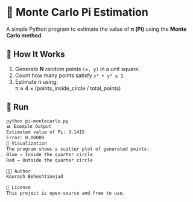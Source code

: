 # 🧮 Monte Carlo Pi Estimation
A simple Python program to estimate the value of **π (Pi)** using the **Monte Carlo method**.

## 📌 How It Works
1. Generate **N** random points `(x, y)` in a unit square.  
2. Count how many points satisfy `x² + y² ≤ 1`.  
3. Estimate π using:  
π ≈ 4 × (points_inside_circle / total_points)

## 🚀 Run
```bash
python pi-montecarlo.py
📊 Example Output
Estimated value of Pi: 3.1415
Error: 0.00009
🎯 Visualization
The program shows a scatter plot of generated points:
Blue → Inside the quarter circle
Red → Outside the quarter circle

👨‍💻 Author
Kourosh Beheshtinejad

📜 License
This project is open-source and free to use.